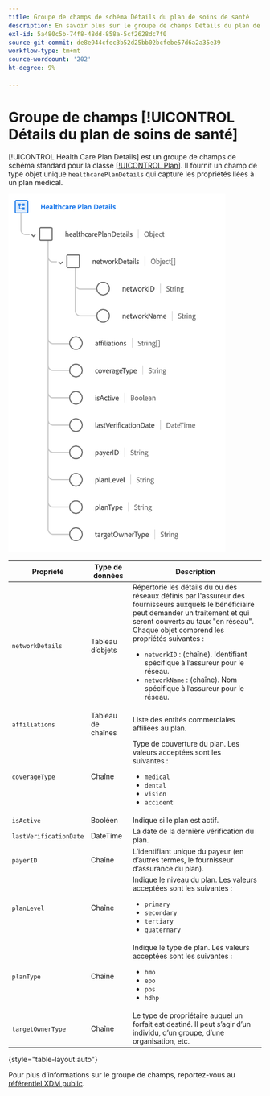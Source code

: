 ```yaml
---
title: Groupe de champs de schéma Détails du plan de soins de santé
description: En savoir plus sur le groupe de champs Détails du plan de soins de santé .
exl-id: 5a480c5b-74f8-48dd-858a-5cf2628dc7f0
source-git-commit: de8e944cfec3b52d25bb02bcfebe57d6a2a35e39
workflow-type: tm+mt
source-wordcount: '202'
ht-degree: 9%

---
```


# Groupe de champs [!UICONTROL Détails du plan de soins de santé]

[!UICONTROL Health Care Plan Details] est un groupe de champs de schéma standard pour la classe [[!UICONTROL Plan]](../../classes/plan.md). Il fournit un champ de type objet unique `healthcarePlanDetails` qui capture les propriétés liées à un plan médical.

![](../../images/field-groups/plan/healthcare-plan-details.png)

| Propriété | Type de données | Description |
| --- | --- | --- |
| `networkDetails` | Tableau d’objets | Répertorie les détails du ou des réseaux définis par l&#39;assureur des fournisseurs auxquels le bénéficiaire peut demander un traitement et qui seront couverts au taux &quot;en réseau&quot;. Chaque objet comprend les propriétés suivantes : <ul><li>`networkID` : (chaîne). Identifiant spécifique à l’assureur pour le réseau.</li><li>`networkName` : (chaîne). Nom spécifique à l’assureur pour le réseau.</li></ul> |
| `affiliations` | Tableau de chaînes | Liste des entités commerciales affiliées au plan. |
| `coverageType` | Chaîne | Type de couverture du plan. Les valeurs acceptées sont les suivantes :<ul><li>`medical`</li><li>`dental`</li><li>`vision`</li><li>`accident`</li></ul> |
| `isActive` | Booléen | Indique si le plan est actif. |
| `lastVerificationDate` | DateTime | La date de la dernière vérification du plan. |
| `payerID` | Chaîne | L’identifiant unique du payeur (en d’autres termes, le fournisseur d’assurance du plan). |
| `planLevel` | Chaîne | Indique le niveau du plan. Les valeurs acceptées sont les suivantes :<ul><li>`primary`</li><li>`secondary`</li><li>`tertiary`</li><li>`quaternary`</li></ul> |
| `planType` | Chaîne | Indique le type de plan. Les valeurs acceptées sont les suivantes :<ul><li>`hmo`</li><li>`epo`</li><li>`pos`</li><li>`hdhp`</li></ul> |
| `targetOwnerType` | Chaîne | Le type de propriétaire auquel un forfait est destiné. Il peut s’agir d’un individu, d’un groupe, d’une organisation, etc. |

{style="table-layout:auto"}

Pour plus d’informations sur le groupe de champs, reportez-vous au [référentiel XDM public](https://github.com/adobe/xdm/blob/master/docs/reference/fieldgroups/plan/healthcare-plan-details.schema.json).
